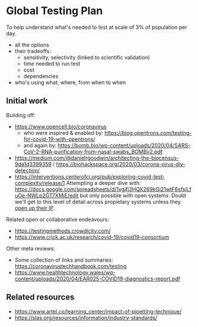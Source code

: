 
# Global Testing Plan

To help understand what's needed to test at scale of 3% of population per day.

* all the options
* their tradeoffs:
  * sensitivity, selectivity (linked to scientific validation)
  * time needed to run test
  * cost
  * dependencies
* who's using what, where, from when to when

## Initial work

Building off:

* https://www.opencell.bio/coronavirus
  * who were inspired & enabled by: https://blog.opentrons.com/testing-for-covid-19-with-opentrons/
  * and again by: https://bomb.bio/wp-content/uploads/2020/04/SARS-CoV-2-RNA-purification-from-nasal-swabs_BOMBv2.pdf
* https://medium.com/@danielrgoodwin/architecting-the-biocensus-9da1d3399359 / https://biohackspace.org/2020/03/corona-virus-diy-detection/
* https://interventions.centerofci.org/pub/exploring-covid-test-complexity/release/1 Attempting a deeper dive with: https://docs.google.com/spreadsheets/d/1vgjfj3HQX269kGi21wtF6sfsjLfuOe-NWLp2GT7XMjE/edit but only possible with open systems.  Doubt we'll get to this level of detail across propietary systems unless they [open up their IP](https://opencovidpledge.org/).

Related open or collaborative endeavours:

* https://testingmethods.crowdicity.com/
* https://www.crick.ac.uk/research/covid-19/covid19-consortium

Other meta reviews:

* Some collection of links and summaries: https://coronavirustechhandbook.com/testing
* https://www.healthtechnology.wales/wp-content/uploads/2020/04/EAR025-COVID19-diagnostics-report.pdf

## Related resources

* https://www.artel.co/learning_center/impact-of-pipetting-technique/
* https://slas.org/resources/information/industry-standards/
